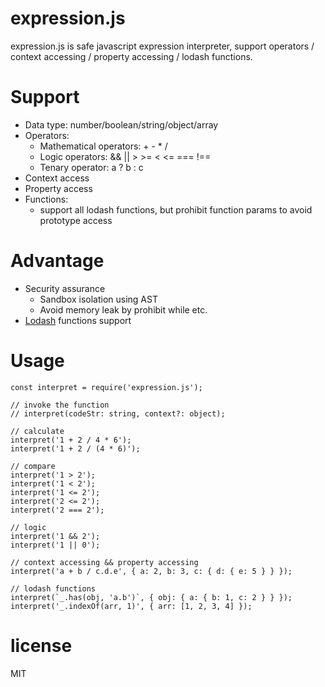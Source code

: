 # expression.js

expression.js is safe javascript expression interpreter, support operators / context accessing / property accessing / lodash functions.

# Support
* Data type: number/boolean/string/object/array
* Operators: 
    * Mathematical operators: + - * / 
    * Logic operators: && || > >= < <= === !== 
    * Tenary operator: a ? b : c
* Context access
* Property access
* Functions: 
    * support all lodash functions, but prohibit function params to avoid prototype access

# Advantage
* Security assurance
    * Sandbox isolation using AST
    * Avoid memory leak by prohibit while etc.
* [Lodash](https://lodash.com/docs/4.17.15) functions support

# Usage
```
const interpret = require('expression.js');

// invoke the function
// interpret(codeStr: string, context?: object);

// calculate
interpret('1 + 2 / 4 * 6');
interpret('1 + 2 / (4 * 6)');

// compare
interpret('1 > 2');
interpret('1 < 2');
interpret('1 <= 2');
interpret('2 <= 2');
interpret('2 === 2');

// logic
interpret('1 && 2');
interpret('1 || 0');

// context accessing && property accessing
interpret('a + b / c.d.e', { a: 2, b: 3, c: { d: { e: 5 } } });

// lodash functions
interpret(`_.has(obj, 'a.b')`, { obj: { a: { b: 1, c: 2 } } });
interpret('_.indexOf(arr, 1)', { arr: [1, 2, 3, 4] });

```

# license
MIT
